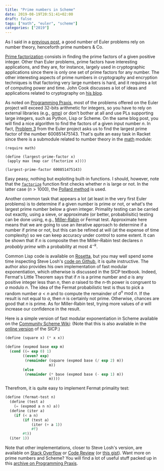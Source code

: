 ```yaml
---
title: "Prime numbers in Scheme"
date: 2019-08-19T20:51:41+02:00
draft: false
tags: ["math", "euler", "scheme"]
categories: ["2019"]
---
```


As I said in a [previous post](/post/decimal-numbers/), a good number of Euler problems rely on number theory, henceforth prime numbers & Co.

[Prime factorization](https://en.wikipedia.org/wiki/Integer_factorization) consists in finding the prime factors of a given positive integer. Other than Euler problems, prime factors have interesting applications, and they are, for instance, largely used in cryptographic applications since there is only one set of prime factors for any number. The other interesting aspects of prime numbers in cryptography and encryption techniques is that factoring very large numbers is hard, and it requires a lot of computing power and time. John Cook discusses a lot of ideas and applications related to cryptography on [his blog](https://www.johndcook.com/blog/).

As noted on [Programming Praxis](https://programmingpraxis.com/2011/09/20/project-euler-problem-3/), most of the problems offered on the Euler project will exceed 32-bits arithmetic for integers, so you have to rely on external libraries (e.g., [gmp](https://gmplib.org)) or don't bother at all and use PLs supporting large integers, such as Python, Lisp or Scheme. On the same blog post, you will find a nice algorithm to find the factors of a given input number $n$. In fact, [Problem 3](https://projecteuler.net/problem=3) from the Euler project asks us to find the largest prime factor of the number 600851475143. That's quite an easy task in Racket since there is a submodule related to number theory in the [math](https://docs.racket-lang.org/math/index.html?q=math) module:

```racket
(require math)

(define (largest-prime-factor x)
 (apply max (map car (factorize x))))

(largest-prime-factor 600851475143)
```

Easy peasy, nothing but exploiting built-in functions. I should, however, note that the [`factorize`](https://docs.racket-lang.org/math/number-theory.html?q=number%20theory#%28def._%28%28lib._math%2Fnumber-theory..rkt%29._factorize%29%29) function first checks whether $n$ is large or not. In the latter case ($n>1000$), the [Pollard method](https://en.wikipedia.org/wiki/Pollard%27s_p_%E2%88%92_1_algorithm) is used.

Another common task that appears a lot (at least in the very first Euler problems) is to determine if a given number is prime or not, or what's the largest prime number below a given integer. Primality testing can be carried out exactly, using a sieve, or approximate (or better, probabilisitic) testing can be done using, e.g., [Miller-Rabin](https://en.wikipedia.org/wiki/Miller–Rabin_primality_test) or Fermat test. Approximate here means that we are going to use an iterative approach to determine if a number if prime or not, but this can be refined at will (at the expense of time complexity) so we can keep accuracy under control to some extent. It can be shown that if $n$ is composite then the Miller–Rabin test declares $n$ _probably prime_ with a probability at most $4^{−k}$.

Common Lisp code is available on [Rosetta](https://rosettacode.org/wiki/Miller–Rabin_primality_test#Common_Lisp), but you may well spend some time inspecting Steve Losh's [code on Github](https://github.com/sjl/euler/blob/master/src/primes.lisp), it is quite instructive. The author also provides his own implementation of fast modular exponentiation, which otherwise is discussed in the SICP textbook. Indeed, Fermat's Little Theorem says that if $n$ is a prime number and $a$ is any positive integer less than $n$, then $a$ raised to the $n$-th power is congruent to $a$ modulo $n$. The idea of the Fermat probabilistic test is thus to pick a random number $a < n$ and to compute the remainder of $a^n\ \text{mod}\ n$. If the result is not equal to $a$, then $n$ is certainly not prime. Otherwise, chances are good that $n$ is prime. As for Miller-Rabin test, trying more values of $a$ will increase our confidence in the result.

Here is a simple version of fast modular exponentiation in Scheme available on the [Community Scheme Wiki](http://community.schemewiki.org/?sicp-ex-1.27): (Note that this is also available in the [online version](https://mitpress.mit.edu/sites/default/files/sicp/full-text/book/book-Z-H-11.html#%_sec_1.2.6) of the SICP.)

```scheme
(define (square x) (* x x))

(define (expmod base exp m)
  (cond ((= exp 0) 1)
        ((even? exp)
         (remainder (square (expmod base (/ exp 2) m))
                    m))
        (else
         (remainder (* base (expmod base (- exp 1) m))
                    m))))
```

Therefrom, it is quite easy to implement Fermat primality test:

```scheme
(define (fermat-test n)
  (define (test a)
    (= (expmod a n n) a))
  (define (iter a)
    (if (< a n)
        (if (test a)
            (iter (+ a 1))
            #f)
        #t))
  (iter 1))
```

Note that other implementations, closer to Steve Losh's version, are available on [Stack Overflow](https://stackoverflow.com/q/56178778) or [Code Review](https://codereview.stackexchange.com/q/139221) (or [this gist](https://gist.github.com/cky/ac11c20816b41f82c13bb59bb173cbad)). Want more on prime numbers and Scheme? You will find a lot of useful stuff packed up in this [archive on Programming Praxis](https://programmingpraxis.com/contents/themes/#Prime%20Numbers).
